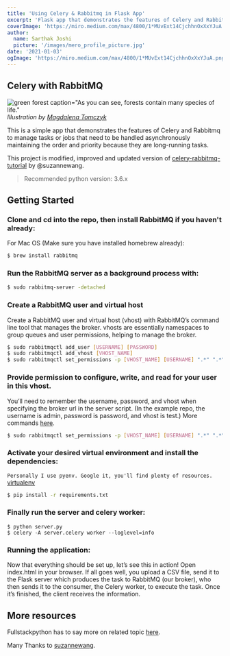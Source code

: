 ```yaml
---
title: 'Using Celery & Rabbitmq in Flask App'
excerpt: 'Flask app that demonstrates the features of Celery and Rabbitmq to manage tasks or jobs that need to be handled asynchronously maintaining the order and priority because they are long-running tasks.'
coverImage: 'https://miro.medium.com/max/4800/1*MUvExt14CjchhnOxXxYJuA.png'
author:
  name: Sarthak Joshi
  picture: '/images/mero_profile_picture.jpg'
date: '2021-01-03'
ogImage: 'https://miro.medium.com/max/4800/1*MUvExt14CjchhnOxXxYJuA.png'
---
```


## Celery with RabbitMQ

![green forest caption="As you can see, forests contain many species of life."](https://miro.medium.com/max/4800/1*MUvExt14CjchhnOxXxYJuA.png)
_Illustration by [Magdalena Tomczyk](https://dribbble.com/magdalenatomczyk)_

This is a simple app that demonstrates the features of Celery and Rabbitmq to manage tasks or jobs that need to be handled asynchronously maintaining the order and priority because they are long-running tasks.

This project is modified, improved and updated version of [celery-rabbitmq-tutorial](http://suzannewang.com/celery-rabbitmq-tutorial/) by @suzannewang.

> Recommended python version: 3.6.x

## Getting Started

### Clone and cd into the repo, then install RabbitMQ if you haven't already:

For Mac OS (Make sure you have installed homebrew already):

```bash
$ brew install rabbitmq
```

### Run the RabbitMQ server as a background process with:

```bash
$ sudo rabbitmq-server -detached
```

### Create a RabbitMQ user and virtual host

Create a RabbitMQ user and virtual host (vhost) with RabbitMQ’s command line tool that manages the broker. vhosts are essentially namespaces to group queues and user permissions, helping to manage the broker.

```bash
$ sudo rabbitmqctl add_user [USERNAME] [PASSWORD]
$ sudo rabbitmqctl add_vhost [VHOST_NAME]
$ sudo rabbitmqctl set_permissions -p [VHOST_NAME] [USERNAME] ".*" ".*" ".*"
```

### Provide permission to configure, write, and read for your user in this vhost. 

You’ll need to remember the username, password, and vhost when specifying the broker url in the server script. (In the example repo, the username is admin, password is password, and vhost is test.) More commands [here](https://www.rabbitmq.com/man/rabbitmqctl.1.man.html).

```bash
$ sudo rabbitmqctl set_permissions -p [VHOST_NAME] [USERNAME] ".*" ".*" ".*"
```

### Activate your desired virtual environment and install the dependencies:

`Personally I use pyenv. Google it, you'll find plenty of resources.`
[virtualenv](http://docs.python-guide.org/en/latest/dev/virtualenvs/)

```bash
$ pip install -r requirements.txt
```

### Finally run the server and celery worker:

```
$ python server.py
$ celery -A server.celery worker --loglevel=info
```

### Running the application:

Now that everything should be set up, let’s see this in action! Open index.html in your browser. If all goes well, you upload a CSV file, send it to the Flask server which produces the task to RabbitMQ (our broker), who then sends it to the consumer, the Celery worker, to execute the task. Once it’s finished, the client receives the information.

## More resources

Fullstackpython has to say more on related topic [here](https://www.fullstackpython.com/task-queues.html).

Many Thanks to [suzannewang](http://suzannewang.com/celery-rabbitmq-tutorial/).
